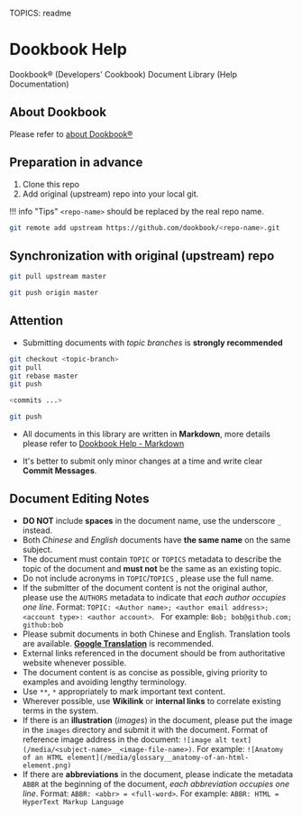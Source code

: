 TOPICS: readme

# Dookbook Help

Dookbook&reg; (Developers' Cookbook) Document Library (Help Documentation)

## About Dookbook

Please refer to [about Dookbook&reg;](https://dookbook.info/about/)

## Preparation in advance

1. Clone this repo
2. Add original (upstream) repo into your local git.

!!! info "Tips"
    `<repo-name>` should be replaced by the real repo name.

```bash
git remote add upstream https://github.com/dookbook/<repo-name>.git
```

## Synchronization with original (upstream) repo

```bash
git pull upstream master

git push origin master
```

## Attention

- Submitting documents with *topic branches* is **strongly recommended**

```bash
git checkout <topic-branch>
git pull
git rebase master
git push

<commits ...>

git push
```

- All documents in this library are written in **Markdown**,
more details please refer to [Dookbook Help - Markdown](https://dookbook.info/en/help/markdown/)

- It's better to submit only minor changes at a time and write clear **Commit Messages**.

## Document Editing Notes

- **DO NOT** include **spaces** in the document name, use the underscore `_` instead.
- Both *Chinese* and *English* documents have **the same name** on the same subject.
- The document must contain `TOPIC` or `TOPICS` metadata to describe the topic of the document and
  **must not** be the same as an existing topic.
- Do not include acronyms in `TOPIC`/`TOPICS` , please use the full name.
- If the submitter of the document content is not the original author, please use the `AUTHORS`
  metadata to indicate that *each author occupies one line*. Format:
  `TOPIC: <Author name>; <author email address>; <account type>: <author account>`.
  For example: `Bob; bob@github.com; github:bob`
- Please submit documents in both Chinese and English. Translation tools are available.
  **[Google Translation](https://translate.google.cn/)** is recommended.
- External links referenced in the document should be from authoritative website whenever possible.
- The document content is as concise as possible, giving priority to examples and avoiding lengthy terminology.
- Use `**`, `*` appropriately to mark important text content.
- Wherever possible, use **Wikilink** or **internal links** to correlate existing terms in the system.
- If there is an **illustration** (*images*) in the document, please put the image in the `images`
  directory and submit it with the document. Format of reference image address in the document:
  `![image alt text](/media/<subject-name>__<image-file-name>)`.
  For example: `![Anatomy of an HTML element](/media/glossary__anatomy-of-an-html-element.png)`
- If there are **abbreviations** in the document, please indicate the metadata `ABBR` at the
  beginning of the document, *each abbreviation occupies one line*. Format:
  `ABBR: <abbr> = <full-word>`. For example: `ABBR: HTML = HyperText Markup Language`

